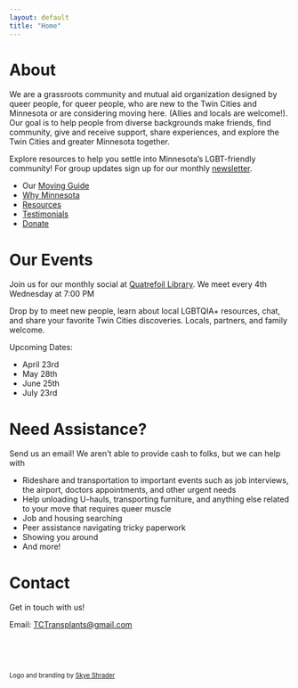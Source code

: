 ```yaml
---
layout: default
title: "Home"
---
```


# About

We are a grassroots community and mutual aid organization designed by queer people, for queer people, who are new to the Twin Cities and Minnesota or are considering moving here. (Allies and locals are welcome!). Our goal is to help people from diverse backgrounds make friends, find community, give and receive support, share experiences, and explore the Twin Cities and greater Minnesota together.

Explore resources to help you settle into Minnesota’s LGBT-friendly community! For group updates sign up for our monthly [newsletter](https://dashboard.mailerlite.com/forms/908699/123246211168732820/share).

- Our [Moving Guide](https://docs.google.com/document/d/1biXqx11VQIamz8MYkEZXsizZKs3yXKqIsXjH5AOmrIU/edit?usp=sharing)
- [Why Minnesota](why.md)
- [Resources](resources.md)
- [Testimonials](testimonials.md)
- [Donate](volunteer.md)

# Our Events

Join us for our monthly social at [Quatrefoil Library](https://qlibrary.org/series/twin-cities-queer-transplant-group/). We meet every 4th Wednesday at 7:00 PM

Drop by to meet new people, learn about local LGBTQIA+ resources, chat, and share your favorite Twin Cities discoveries. Locals, partners, and family welcome.

Upcoming Dates:

- April 23rd
- May 28th
- June 25th
- July 23rd

# Need Assistance?

Send us an email! We aren't able to provide cash to folks, but we can help with

- Rideshare and transportation to important events such as job interviews, the airport, doctors appointments, and other urgent needs
- Help unloading U-hauls, transporting furniture, and anything else related to your move that requires queer muscle
- Job and housing searching
- Peer assistance navigating tricky paperwork
- Showing you around
- And more!

# Contact

Get in touch with us!

Email: TCTransplants@gmail.com

&nbsp;

&nbsp;

<span style="font-size: 0.8em;">Logo and branding by [Skye Shrader](https://skyeshrader.com/)</span>



